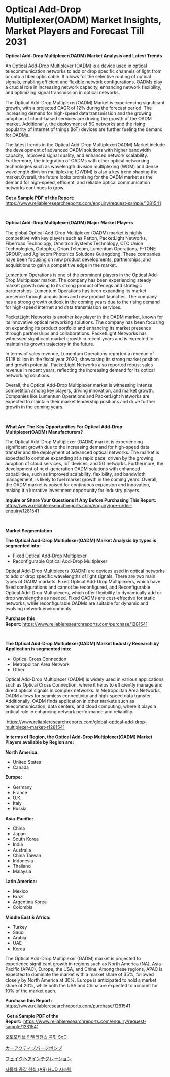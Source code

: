 <p><h1>Optical Add-Drop Multiplexer(OADM) Market Insights, Market Players and Forecast Till 2031</h1></p><p><strong>Optical Add-Drop Multiplexer(OADM) Market Analysis and Latest Trends</strong></p>
<p><p>An Optical Add-Drop Multiplexer (OADM) is a device used in optical telecommunication networks to add or drop specific channels of light from or onto a fiber optic cable. It allows for the selective routing of optical signals, enabling efficient and flexible network configurations. OADMs play a crucial role in increasing network capacity, enhancing network flexibility, and optimizing signal transmission in optical networks.</p><p>The Optical Add-Drop Multiplexer(OADM) Market is experiencing significant growth, with a projected CAGR of 12% during the forecast period. The increasing demand for high-speed data transmission and the growing adoption of cloud-based services are driving the growth of the OADM market. Additionally, the deployment of 5G networks and the rising popularity of internet of things (IoT) devices are further fueling the demand for OADMs.</p><p>The latest trends in the Optical Add-Drop Multiplexer(OADM) Market include the development of advanced OADM solutions with higher bandwidth capacity, improved signal quality, and enhanced network scalability. Furthermore, the integration of OADMs with other optical networking technologies such as wavelength division multiplexing (WDM) and dense wavelength division multiplexing (DWDM) is also a key trend shaping the market.Overall, the future looks promising for the OADM market as the demand for high-speed, efficient, and reliable optical communication networks continues to grow.</p></p>
<p><strong>Get a Sample PDF of the Report:&nbsp;</strong> <a href="https://www.reliableresearchreports.com/enquiry/request-sample/1281541">https://www.reliableresearchreports.com/enquiry/request-sample/1281541</a></p>
<p>&nbsp;</p>
<p><strong>Optical Add-Drop Multiplexer(OADM) Major Market Players</strong></p>
<p><p>The global Optical Add-Drop Multiplexer (OADM) market is highly competitive with key players such as Patton, PacketLight Networks, Fiberroad Technology, Omnitron Systems Technology, CTC Union Technologies, Optoplex, Orion Telecom, Lumentum Operations, F-TONE GROUP, and Agilecom Photonics Solutions Guangdong. These companies have been focusing on new product developments, partnerships, and acquisitions to gain a competitive edge in the market.</p><p>Lumentum Operations is one of the prominent players in the Optical Add-Drop Multiplexer market. The company has been experiencing steady market growth owing to its strong product offerings and strategic partnerships. Lumentum Operations has been expanding its market presence through acquisitions and new product launches. The company has a strong growth outlook in the coming years due to the rising demand for high-speed internet and data transmission services.</p><p>PacketLight Networks is another key player in the OADM market, known for its innovative optical networking solutions. The company has been focusing on expanding its product portfolio and enhancing its market presence through partnerships and collaborations. PacketLight Networks has witnessed significant market growth in recent years and is expected to maintain its growth trajectory in the future.</p><p>In terms of sales revenue, Lumentum Operations reported a revenue of $1.18 billion in the fiscal year 2020, showcasing its strong market position and growth potential. PacketLight Networks also reported robust sales revenue in recent years, reflecting the increasing demand for its optical networking solutions.</p><p>Overall, the Optical Add-Drop Multiplexer market is witnessing intense competition among key players, driving innovation, and market growth. Companies like Lumentum Operations and PacketLight Networks are expected to maintain their market leadership positions and drive further growth in the coming years.</p></p>
<p>&nbsp;</p>
<p><strong>What Are The Key Opportunities For Optical Add-Drop Multiplexer(OADM) Manufacturers?</strong></p>
<p><p>The Optical Add-Drop Multiplexer (OADM) market is experiencing significant growth due to the increasing demand for high-speed data transfer and the deployment of advanced optical networks. The market is expected to continue expanding at a rapid pace, driven by the growing adoption of cloud services, IoT devices, and 5G networks. Furthermore, the development of next-generation OADM solutions with enhanced capabilities, such as improved scalability, flexibility, and bandwidth management, is likely to fuel market growth in the coming years. Overall, the OADM market is poised for continuous expansion and innovation, making it a lucrative investment opportunity for industry players.</p></p>
<p><strong>Inquire or Share Your Questions If Any Before Purchasing This Report:</strong> <a href="https://www.reliableresearchreports.com/enquiry/pre-order-enquiry/1281541">https://www.reliableresearchreports.com/enquiry/pre-order-enquiry/1281541</a></p>
<p>&nbsp;</p>
<p><strong>Market Segmentation</strong></p>
<p><strong>The Optical Add-Drop Multiplexer(OADM) Market Analysis by types is segmented into:</strong></p>
<p><ul><li>Fixed Optical Add-Drop Multiplexer</li><li>Reconfigurable Optical Add-Drop Multiplexer</li></ul></p>
<p><p>Optical Add-Drop Multiplexers (OADM) are devices used in optical networks to add or drop specific wavelengths of light signals. There are two main types of OADM markets: Fixed Optical Add-Drop Multiplexers, which have fixed configurations and cannot be reconfigured, and Reconfigurable Optical Add-Drop Multiplexers, which offer flexibility to dynamically add or drop wavelengths as needed. Fixed OADMs are cost-effective for static networks, while reconfigurable OADMs are suitable for dynamic and evolving network environments.</p></p>
<p><strong>Purchase this Report:&nbsp;</strong><a href="https://www.reliableresearchreports.com/purchase/1281541">https://www.reliableresearchreports.com/purchase/1281541</a></p>
<p>&nbsp;</p>
<p><strong>The Optical Add-Drop Multiplexer(OADM) Market Industry Research by Application is segmented into:</strong></p>
<p><ul><li>Optical Cross Connection</li><li>Metropolitan Area Network</li><li>Other</li></ul></p>
<p><p>Optical Add-Drop Multiplexer (OADM) is widely used in various applications such as Optical Cross Connection, where it helps to efficiently manage and direct optical signals in complex networks. In Metropolitan Area Networks, OADM allows for seamless connectivity and high-speed data transfer. Additionally, OADM finds application in other markets such as telecommunication, data centers, and cloud computing, where it plays a critical role in enhancing network performance and reliability.</p></p>
<p><a href="https://www.reliableresearchreports.com/global-optical-add-drop-multiplexer-market-r1281541">&nbsp;https://www.reliableresearchreports.com/global-optical-add-drop-multiplexer-market-r1281541</a></p>
<p><strong>In terms of Region, the Optical Add-Drop Multiplexer(OADM) Market Players available by Region are:</strong></p>
<p>
    <p> <strong> North America: </strong>
        <ul>
            <li>United States</li>
            <li>Canada</li>
        </ul>
        </p> 
    <p> <strong> Europe: </strong>
        <ul>
            <li>Germany</li>
            <li>France</li>
            <li>U.K.</li>
            <li>Italy</li>
            <li>Russia</li>
        </ul>
        </p> 
    <p> <strong> Asia-Pacific: </strong>
        <ul>
            <li>China</li>
            <li>Japan</li>
            <li>South Korea</li>
            <li>India</li>
            <li>Australia</li>
            <li>China Taiwan</li>
            <li>Indonesia</li>
            <li>Thailand</li>
            <li>Malaysia</li>
        </ul>
        </p> 
    <p> <strong> Latin America: </strong>
        <ul>
            <li>Mexico</li>
            <li>Brazil</li>
            <li>Argentina Korea</li>
            <li>Colombia</li>
        </ul>
        </p> 
    <p> <strong> Middle East & Africa: </strong>
        <ul>
            <li>Turkey</li>
            <li>Saudi</li>
            <li>Arabia</li>
            <li>UAE</li>
            <li>Korea</li>
        </ul>
    </p>
    </p>
<p><p>The Optical Add-Drop Multiplexer (OADM) market is projected to experience significant growth in regions such as North America (NA), Asia-Pacific (APAC), Europe, the USA, and China. Among these regions, APAC is expected to dominate the market with a market share of 35%, followed closely by North America at 30%. Europe is anticipated to hold a market share of 20%, while both the USA and China are expected to account for 10% of the market each.</p></p>
<p><strong>Purchase this Report: </strong><a href="https://www.reliableresearchreports.com/purchase/1281541">https://www.reliableresearchreports.com/purchase/1281541</a></p>
<p>&nbsp;<strong>Get a Sample PDF of the Report:&nbsp;&nbsp;</strong><a href="https://www.reliableresearchreports.com/enquiry/request-sample/1281541">https://www.reliableresearchreports.com/enquiry/request-sample/1281541</a></p>
<p><strong></strong></p>
<p><p><a href="https://github.com/rcabello548/Market-Research-Report-List-1/blob/main/387059190321.md">오토모티브 인텔리전스 콕핏 SoC</a></p><p><a href="https://github.com/tubbs463/Market-Research-Report-List-1/blob/main/414168998911.md">カーアクティブパージポンプ</a></p><p><a href="https://github.com/decker5351/Market-Research-Report-List-1/blob/main/340858898910.md">フェイクヘアインテグレーション</a></p><p><a href="https://github.com/Nicolasrown5/Market-Research-Report-List-1/blob/main/303762690322.md">자동차 증강 현실 (AR) HUD 시스템</a></p></p>